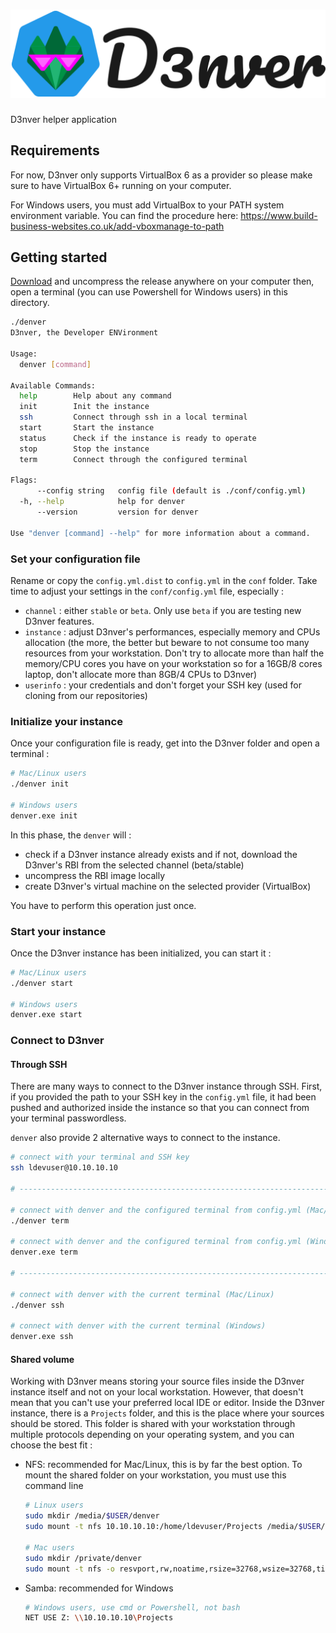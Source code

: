 # ![logo](https://raw.githubusercontent.com/HybridDevTools/d3nver/master/docs/images/denver_logo_full.png)

D3nver helper application

## Requirements

For now, D3nver only supports VirtualBox 6 as a provider so please make sure to have VirtualBox 6+ running on your computer.

For Windows users, you must add VirtualBox to your PATH system environment variable.
You can find the procedure here: https://www.build-business-websites.co.uk/add-vboxmanage-to-path

## Getting started

[Download](https://github.com/HybridDevTools/d3nver/releases) and uncompress the release anywhere on your computer then, open a terminal (you can use Powershell for Windows users) in this directory.

```bash
./denver
D3nver, the Developer ENVironment

Usage:
  denver [command]

Available Commands:
  help        Help about any command
  init        Init the instance
  ssh         Connect through ssh in a local terminal
  start       Start the instance
  status      Check if the instance is ready to operate
  stop        Stop the instance
  term        Connect through the configured terminal

Flags:
      --config string   config file (default is ./conf/config.yml)
  -h, --help            help for denver
      --version         version for denver

Use "denver [command] --help" for more information about a command.
```

### Set your configuration file

Rename or copy the `config.yml.dist` to `config.yml` in the `conf` folder.
Take time to adjust your settings in the `conf/config.yml` file, especially :

- `channel` : either `stable` or `beta`. Only use `beta` if you are testing new D3nver features.
- `instance` : adjust D3nver's performances, especially memory and CPUs allocation (the more, the better but beware to not consume too many resources from your workstation. Don't try to allocate more than half the memory/CPU cores you have on your workstation so for a 16GB/8 cores laptop, don't allocate more than 8GB/4 CPUs to D3nver)
- `userinfo` : your credentials and don't forget your SSH key (used for cloning from our repositories)

### Initialize your instance

Once your configuration file is ready, get into the D3nver folder and open a terminal :

```bash
# Mac/Linux users
./denver init

# Windows users
denver.exe init
```

In this phase, the `denver` will :
* check if a D3nver instance already exists and if not, download the D3nver's RBI from the selected channel (beta/stable)
* uncompress the RBI image locally
* create D3nver's virtual machine on the selected provider (VirtualBox)

You have to perform this operation just once.

### Start your instance

Once the D3nver instance has been initialized, you can start it :

```bash
# Mac/Linux users
./denver start

# Windows users
denver.exe start
```

### Connect to D3nver

#### Through SSH

There are many ways to connect to the D3nver instance through SSH.
First, if you provided the path to your SSH key in the `config.yml` file, it had been pushed and authorized inside the instance so that you can connect from your terminal passwordless.

`denver` also provide 2 alternative ways to connect to the instance.

```bash
# connect with your terminal and SSH key
ssh ldevuser@10.10.10.10

# ----------------------------------------------------------------------------

# connect with denver and the configured terminal from config.yml (Mac/Linux)
./denver term

# connect with denver and the configured terminal from config.yml (Windows)
denver.exe term

# ----------------------------------------------------------------------------

# connect with denver with the current terminal (Mac/Linux)
./denver ssh

# connect with denver with the current terminal (Windows)
denver.exe ssh

```

#### Shared volume

Working with D3nver means storing your source files inside the D3nver instance itself and not on your local workstation.
However, that doesn't mean that you can't use your preferred local IDE or editor.
Inside the D3nver instance, there is a `Projects` folder, and this is the place where your sources should be stored.
This folder is shared with your workstation through multiple protocols depending on your operating system, and you can choose the best fit :

- NFS: recommended for Mac/Linux, this is by far the best option. To mount the shared folder on your workstation, you must use this command line

  ```bash
  # Linux users
  sudo mkdir /media/$USER/denver
  sudo mount -t nfs 10.10.10.10:/home/ldevuser/Projects /media/$USER/denver

  # Mac users
  sudo mkdir /private/denver
  sudo mount -t nfs -o resvport,rw,noatime,rsize=32768,wsize=32768,timeo=10 10.10.10.10:/home/ldevuser/Projects /private/denver

  ```

- Samba: recommended for Windows

  ```bash
  # Windows users, use cmd or Powershell, not bash
  NET USE Z: \\10.10.10.10\Projects
  ```
